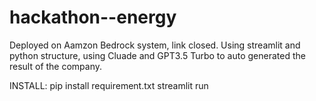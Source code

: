 # hackathon--energy
Deployed on Aamzon Bedrock system, link closed. 
Using streamlit and python structure, using Cluade and GPT3.5 Turbo to auto generated the result of the company.

INSTALL:
pip install requirement.txt
streamlit run
